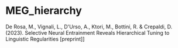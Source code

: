 # MEG_hierarchy
De Rosa, M., Vignali, L., D'Urso, A., Ktori, M., Bottini, R. &amp; Crepaldi, D. (2023). Selective Neural Entrainment Reveals Hierarchical Tuning to Linguistic Regularities [preprint]]
